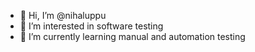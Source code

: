 - 👋 Hi, I’m @nihaluppu
- 👀 I’m interested in software testing
- 🌱 I’m currently learning manual and automation testing

<!---
nihaluppu/nihaluppu is a ✨ special ✨ repository because its `README.md` (this file) appears on your GitHub profile.
You can click the Preview link to take a look at your changes.
--->
